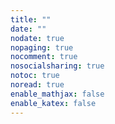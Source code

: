 ```yaml
---
title: ""
date: ""
nodate: true
nopaging: true
nocomment: true
nosocialsharing: true
notoc: true
noread: true
enable_mathjax: false
enable_katex: false
---
```


